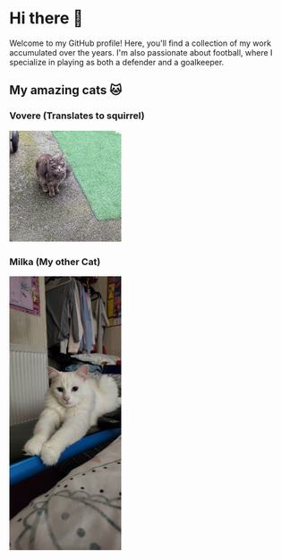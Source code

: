 # Hi there 👋



Welcome to my GitHub profile! Here, you'll find a collection of my work accumulated over the years. I'm also passionate about football, where I specialize in playing as both a defender and a goalkeeper.



## My amazing cats 🐱

### Vovere (Translates to squirrel)

 <img src="data/Stills/Vovere1.jpeg" alt="Cat" width="200">

 ### Milka (My other Cat)

 <img src="data/Stills/Milka1.jpg" alt="Cat" width="200">
<!--
**Digest-ed-Cat/Digest-ed-Cat** is a ✨ _special_ ✨ repository because its `README.md` (this file) appears on your GitHub profile.

Here are some ideas to get you started:

- 🔭 I’m currently working on ...
- 🌱 I’m currently learning ...
- 👯 I’m looking to collaborate on ...
- 🤔 I’m looking for help with ...
- 💬 Ask me about ...
- 📫 How to reach me: ...
- 😄 Pronouns: ...
- ⚡ Fun fact: ...
-->
